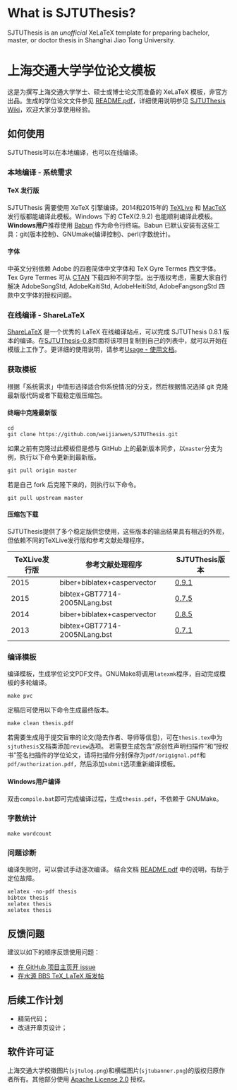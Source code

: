 # What is SJTUThesis?

SJTUThesis is an *unofficial* XeLaTeX template for preparing bachelor, master, or doctor thesis in Shanghai Jiao Tong University.

# 上海交通大学学位论文模板


这是为撰写上海交通大学学士、硕士或博士论文而准备的 XeLaTeX 模板，非官方出品。生成的学位论文文件参见 [README.pdf][README]，详细使用说明参见 [SJTUThesis Wiki](https://github.com/weijianwen/SJTUThesis/wiki)，欢迎大家分享使用经验。

## 如何使用

SJTUThesis可以在本地编译，也可以在线编译。

### 本地编译 - 系统需求

#### TeX 发行版

SJTUThesis 需要使用 XeTeX 引擎编译。2014和2015年的 [TeXLive](https://www.tug.org/texlive/) 和 [MacTeX](https://www.tug.org/mactex/) 发行版都能编译此模板。Windows 下的 CTeX(2.9.2) 也能顺利编译此模板。**Windows用户**推荐使用 [Babun](http://babun.github.io/) 作为命令行终端。Babun 已默认安装有这些工具：git(版本控制)、GNUmake(编译控制)、perl(字数统计)。

#### 字体

中英文分别依赖 Adobe 的四套简体中文字体和 TeX Gyre Termes 西文字体。Tex Gyre Termes 可从 [CTAN](http://www.ctan.org/tex-archive/fonts/tex-gyre/fonts/opentype/public/tex-gyre) 下载四种不同字型。出于版权考虑，需要大家自行解决 AdobeSongStd, AdobeKaitiStd, AdobeHeitiStd, AdobeFangsongStd 四款中文字体的授权问题。

### 在线编译 - ShareLaTeX

[ShareLaTeX](https://www.sharelatex.com/) 是一个优秀的 LaTeX 在线编译站点，可以完成 SJTUThesis 0.8.1 版本的编译。在[SJTUThesis-0.8](https://www.sharelatex.com/project/56701ac8d63cd1d9646a622f)页面将该项目复制到自己的列表中，就可以开始在模版上工作了。更详细的使用说明，请参考[Usage - 使用文档](https://github.com/weijianwen/SJTUThesis/wiki/Usage)。

### 获取模板

根据「系统需求」中情形选择适合你系统情况的分支，然后根据情况选择 git 克隆最新版代码或者下载稳定版压缩包。

#### 终端中克隆最新版

    cd
    git clone https://github.com/weijianwen/SJTUThesis.git

如果之前有克隆过此模板但是想与 GitHub 上的最新版本同步，以`master`分支为例，执行以下命令更新到最新版。

    git pull origin master

若是自己 fork 后克隆下来的，则执行以下命令。
```
git pull upstream master
```

#### 压缩包下载

SJTUThesis提供了多个稳定版供您使用，这些版本的输出结果具有相近的外观，但依赖不同的TeXLive发行版和参考文献处理程序。

| TeXLive发行版 | 参考文献处理程序             | SJTUThesis版本 |
|---------------|------------------------------|----------------|
| 2015          | biber+biblatex+caspervector  | [0.9.1][0.9.1] |
| 2015          | bibtex+GBT7714-2005NLang.bst | [0.7.5][0.7.5] |
| 2014          | biber+biblatex+caspervector  | [0.8.5][0.8.5] |
| 2013          | bibtex+GBT7714-2005NLang.bst | [0.7.1][0.7.1] |

### 编译模板

编译模板，生成学位论文PDF文件。GNUMake将调用`latexmk`程序，自动完成模板的多轮编译。

    make pvc

定稿后可使用以下命令生成最终版本。

    make clean thesis.pdf

若需要生成用于提交盲审的论文(隐去作者、导师等信息)，可在`thesis.tex`中为`sjtuthesis`文档类添加`review`选项。 若需要生成包含“原创性声明扫描件”和“授权书”签名扫描件的学位论文，请将扫描件分别保存为`pdf/origignal.pdf`和`pdf/authorization.pdf`，然后添加`submit`选项重新编译模板。

#### Windows用户编译

双击`compile.bat`即可完成编译过程，生成`thesis.pdf`，不依赖于 GNUMake。

### 字数统计

    make wordcount

### 问题诊断

编译失败时，可以尝试手动逐次编译。
结合文档 [README.pdf][README] 中的说明，有助于定位故障。

    xelatex -no-pdf thesis
    bibtex thesis
    xelatex thesis
    xelatex thesis

## 反馈问题

建议以如下的顺序反馈使用问题：

* [在 GitHub 项目主页开 issue](https://github.com/weijianwen/SJTUThesis/issues)
* [在水源 BBS TeX_LaTeX 版发帖](https://bbs.sjtu.edu.cn/bbsdoc?board=TeX_LaTeX)

## 后续工作计划

* 精简代码；
* 改进开章页设计；

## 软件许可证

上海交通大学校徽图片(`sjtulog.png`)和横幅图片(`sjtubanner.png`)的版权归原作者所有。其他部分使用 [Apache License 2.0](LICENSE) 授权。

[README]: https://s3.amazonaws.com/sjtuthesis/README.pdf
[0.9.1]: https://github.com/weijianwen/SJTUThesis/releases/tag/0.9.1
[0.8.5]: https://github.com/weijianwen/SJTUThesis/releases/tag/0.8.5
[0.7.5]: https://github.com/weijianwen/SJTUThesis/releases/tag/0.7.5
[0.7.1]: https://github.com/weijianwen/SJTUThesis/releases/tag/0.7.1
